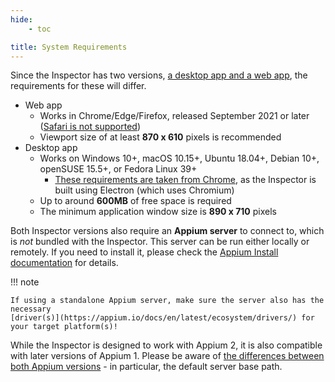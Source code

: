 ```yaml
---
hide:
    - toc

title: System Requirements
---
```


Since the Inspector has two versions, [a desktop app and a web app](../overview.md#formats), the
requirements for these will differ.

-   Web app
    -   Works in Chrome/Edge/Firefox, released September 2021 or later
        ([Safari is not supported](../troubleshooting.md#browser-version-does-not-work-in-safari))
    -   Viewport size of at least **870 x 610** pixels is recommended
-   Desktop app
    -   Works on Windows 10+, macOS 10.15+, Ubuntu 18.04+, Debian 10+, openSUSE 15.5+, or Fedora Linux 39+
        -   [These requirements are taken from Chrome](https://support.google.com/chrome/a/answer/7100626),
            as the Inspector is built using Electron (which uses Chromium)
    -   Up to around **600MB** of free space is required
    -   The minimum application window size is **890 x 710** pixels

Both Inspector versions also require an **Appium server** to connect to, which is _not_ bundled with
the Inspector. This server can be run either locally or remotely. If you need to install it, please
check the [Appium Install documentation](https://appium.io/docs/en/latest/quickstart/install/)
for details.

!!! note

    If using a standalone Appium server, make sure the server also has the necessary
    [driver(s)](https://appium.io/docs/en/latest/ecosystem/drivers/) for your target platform(s)!

While the Inspector is designed to work with Appium 2, it is also compatible with
later versions of Appium 1. Please be aware of
[the differences between both Appium versions](https://appium.io/docs/en/latest/guides/migrating-1-to-2/) -
in particular, the default server base path.
